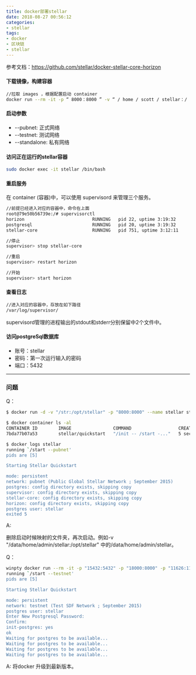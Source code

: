 ```yaml
---
title: docker部署stellar
date: 2018-08-27 00:56:12
categories: 
- stellar
tags:
- docker
- 区块链
- stellar
---
```

参考文档：https://github.com/stellar/docker-stellar-core-horizon

#### 下载镜像，构建容器
```bash
//拉取 images ，根据配置启动 container
docker run --rm -it -p “ 8000：8000 ” -v “ / home / scott / stellar：/ opt / stellar ” - name stellar stellar / quickstart --testnet
```

#### 启动参数
- --pubnet:  正式网络
- --testnet:  测试网络
- --standalone:  私有网络

#### 访问正在运行的stellar容器
```bash
sudo docker exec -it stellar /bin/bash
```

<!--more-->

#### 重启服务
在 container (容器)中，可以使用 supervisord 来管理三个服务。
```bash
//前提已经进入对应的容器中，命令在上面
root@79e50b56739e:/# supervisorctl
horizon                          RUNNING   pid 22, uptime 3:19:32
postgresql                       RUNNING   pid 20, uptime 3:19:32
stellar-core                     RUNNING   pid 751, uptime 3:12:11

//停止
supervisor> stop stellar-core  

//重启
supervisor> restart horizon 

//开始
supervisor> start horizon 
```
#### 查看日志
```bash
//进入对应的容器中，存放在如下路径
/var/log/supervisor/
```
supervisord管理的进程输出的stdout和stderr分别保留中2个文件中。

#### 访问postgreSql数据库
- 账号：stellar
- 密码：第一次运行输入的密码
- 端口：5432

---

### 问题
Q：
```bash
$ docker run -d -v "/str:/opt/stellar" -p "8000:8000" --name stellar stellar/quickstart --pubnet

$ docker container ls -al
CONTAINER ID        IMAGE                COMMAND                  CREATED             STATUS                     PORTS               NAMES
7bda77b07a53        stellar/quickstart   "/init -- /start -..."   5 seconds ago       Exited (0) 4 seconds ago                       stellar

$ docker logs stellar
running `/start --pubnet'
pids are [5]

Starting Stellar Quickstart

mode: persistent
network: pubnet (Public Global Stellar Network ; September 2015)
postgres: config directory exists, skipping copy
supervisor: config directory exists, skipping copy
stellar-core: config directory exists, skipping copy
horizon: config directory exists, skipping copy
postgres user: stellar
exited 5
```

A:

删除启动时候映射的文件夹，再次启动。例如-v "/data/home/admin/stellar:/opt/stellar" 中的/data/home/admin/stellar。

Q：
```bash
winpty docker run --rm -it -p "15432:5432" -p "18000:8000" -p "11626:11626" - "c:/some/local/path:/opt/stellar" --name stellar tellar/quickstart --testnet
running `/start --testnet'
pids are [5]

Starting Stellar Quickstart

mode: persistent
network: testnet (Test SDF Network ; September 2015)
postgres user: stellar
Enter New Postgresql Password:
Confirm:
init-postgres: yes
ok
Waiting for postgres to be available...
Waiting for postgres to be available...
Waiting for postgres to be available...
Waiting for postgres to be available...
```

A:
将docker 升级到最新版本。